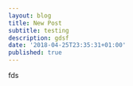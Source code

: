 ```yaml
---
layout: blog
title: New Post
subtitle: testing
description: gdsf
date: '2018-04-25T23:35:31+01:00'
published: true
---
```

fds
